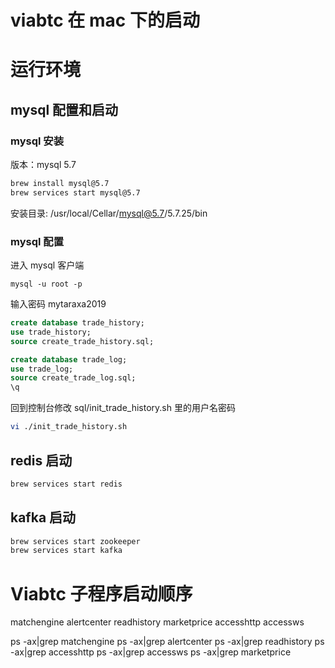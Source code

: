 # viabtc 在 mac 下的启动

# 运行环境

## mysql 配置和启动

### mysql 安装

版本：mysql 5.7

```bash
brew install mysql@5.7
brew services start mysql@5.7
```

安装目录: /usr/local/Cellar/mysql@5.7/5.7.25/bin

### mysql 配置

进入 mysql 客户端

```
mysql -u root -p
```

输入密码 mytaraxa2019

```sql
create database trade_history;
use trade_history;
source create_trade_history.sql;

create database trade_log;
use trade_log;
source create_trade_log.sql;
\q
```

回到控制台修改 sql/init_trade_history.sh 里的用户名密码

```bash
vi ./init_trade_history.sh
```

## redis 启动

```bash
brew services start redis
```

## kafka 启动

```bash
brew services start zookeeper
brew services start kafka
```

# Viabtc 子程序启动顺序

matchengine
alertcenter
readhistory
marketprice
accesshttp
accessws

ps -ax|grep matchengine
ps -ax|grep alertcenter
ps -ax|grep readhistory
ps -ax|grep accesshttp
ps -ax|grep accessws
ps -ax|grep marketprice
